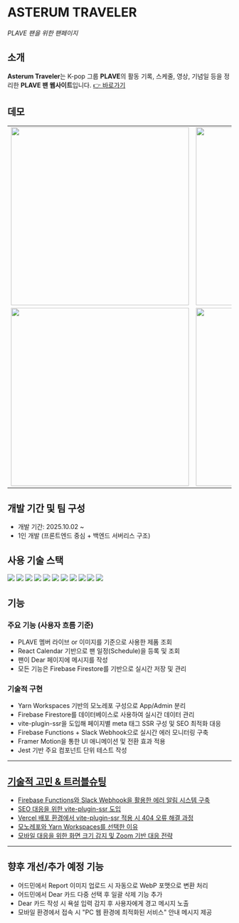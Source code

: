 # ASTERUM TRAVELER

_PLAVE 팬을 위한 팬페이지_

## 소개

**Asterum Traveler**는 K-pop 그룹 **PLAVE**의 활동 기록, 스케줄, 영상, 기념일 등을 정리한 **PLAVE 팬 웹사이트**입니다.
[👉 바로가기](https://www.asterumtraveler.kr/)


## 데모

<table>
  <tr>
    <td align="center">
      <img src="https://github.com/user-attachments/assets/63dfcd5a-3585-42b4-b8e5-ba62fd8f6fdf" width="400" />
    </td>
    <td align="center">
      <img src="https://github.com/user-attachments/assets/dde4efd7-6058-49a2-a018-7f25325b5d5f" width="400" />
    </td>
  </tr>
  <tr>
    <td align="center">
      <img src="https://github.com/user-attachments/assets/6321d865-7dde-4c3c-bf50-fcd3c391b364" width="400" />
    </td>
    <td align="center">
      <img src="https://github.com/user-attachments/assets/faa6dfc9-96d2-43f3-b435-d41ba880ed4d" width="400" />
    </td>
  </tr>
</table>

## 개발 기간 및 팀 구성

- 개발 기간: 2025.10.02 ~
- 1인 개발 (프론트엔드 중심 + 백엔드 서버리스 구조)

## 사용 기술 스택

<img src="https://img.shields.io/badge/yarn-2C8EBB?style=flat-square&logo=yarn&logoColor=white"/> <img src="https://img.shields.io/badge/Typescript-3178C6?style=flat-square&logo=Typescript&logoColor=white"/> <img src="https://img.shields.io/badge/React-61DAFB?style=flat-square&logo=React&logoColor=black"/> <img src="https://img.shields.io/badge/React Query-FF4154?style=flat-square&logo=reactquery&logoColor=white"/> <img src="https://img.shields.io/badge/Vite-646CFF?style=flat-square&logo=Vite&logoColor=white"/> <img src="https://img.shields.io/badge/Vercel-000000?style=flat-square&logo=Vercel&logoColor=white"/> <img src="https://img.shields.io/badge/Firebase-FFCA28?style=flat-square&logo=firebase&logoColor=black"/> <img src="https://img.shields.io/badge/styled components-DB7093?style=flat-square&logo=styled-components&logoColor=white"/> <img src="https://img.shields.io/badge/Jest-C21325?style=flat-square&logo=Jest&logoColor=white"/> <img src="https://img.shields.io/badge/Slack-4A154B?style=flat-square&logo=slack&logoColor=white"/> <img src="https://img.shields.io/badge/Figma-F24E1E?style=flat-square&logo=figma&logoColor=white"/>


## 기능

### 주요 기능 (사용자 흐름 기준)

- PLAVE 멤버 라이브 or 이미지를 기준으로 사용한 제품 조회 
- React Calendar 기반으로 팬 일정(Schedule)을 등록 및 조회
- 팬이 Dear 페이지에 메시지를 작성
- 모든 기능은 Firebase Firestore를 기반으로 실시간 저장 및 관리

### 기술적 구현

- Yarn Workspaces 기반의 모노레포 구성으로 App/Admin 분리
- Firebase Firestore를 데이터베이스로 사용하여 실시간 데이터 관리
- vite-plugin-ssr을 도입해 페이지별 meta 태그 SSR 구성 및 SEO 최적화 대응
- Firebase Functions + Slack Webhook으로 실시간 에러 모니터링 구축
- Framer Motion을 통한 UI 애니메이션 및 전환 효과 적용
- Jest 기반 주요 컴포넌트 단위 테스트 작성

---

## [기술적 고민 & 트러블슈팅](https://github.com/clappingmin/asterum_traveler/wiki)

- [Firebase Functions와 Slack Webhook을 활용한 에러 알림 시스템 구축](https://github.com/clappingmin/asterum_traveler/wiki/Firebase-Functions%EC%99%80-Slack-Webhook%EC%9D%84-%ED%99%9C%EC%9A%A9%ED%95%9C-%EC%97%90%EB%9F%AC-%EC%95%8C%EB%A6%BC-%EC%8B%9C%EC%8A%A4%ED%85%9C-%EA%B5%AC%EC%B6%95)
- [SEO 대응을 위한 vite-plugin-ssr 도입](https://github.com/clappingmin/asterum_traveler/wiki/SEO-%EB%8C%80%EC%9D%91%EC%9D%84-%EC%9C%84%ED%95%9C-vite%E2%80%90plugin%E2%80%90ssr-%EB%8F%84%EC%9E%85)
- [Vercel 배포 환경에서 vite-plugin-ssr 적용 시 404 오류 해결 과정](https://github.com/clappingmin/asterum_traveler/wiki/Vercel-%EB%B0%B0%ED%8F%AC-%ED%99%98%EA%B2%BD%EC%97%90%EC%84%9C-vite%E2%80%90plugin%E2%80%90ssr-%EC%A0%81%EC%9A%A9-%EC%8B%9C-404-%EC%98%A4%EB%A5%98-%ED%95%B4%EA%B2%B0-%EA%B3%BC%EC%A0%95)
- [모노레포와 Yarn Workspaces를 선택한 이유](https://github.com/clappingmin/asterum_traveler/wiki/%EB%AA%A8%EB%85%B8%EB%A0%88%ED%8F%AC%EC%99%80-Yarn-Workspaces%EB%A5%BC-%EC%84%A0%ED%83%9D%ED%95%9C-%EC%9D%B4%EC%9C%A0)
- [모바일 대응을 위한 화면 크기 감지 및 Zoom 기반 대응 전략](https://github.com/clappingmin/asterum_traveler/wiki/%EB%AA%A8%EB%B0%94%EC%9D%BC-%EB%8C%80%EC%9D%91%EC%9D%84-%EC%9C%84%ED%95%9C-%ED%99%94%EB%A9%B4-%ED%81%AC%EA%B8%B0-%EA%B0%90%EC%A7%80-%EB%B0%8F-Zoom-%EA%B8%B0%EB%B0%98-%EC%A0%84%EB%9E%B5)

---

## 향후 개선/추가 예정 기능

- 어드민에서 Report 이미지 업로드 시 자동으로 WebP 포맷으로 변환 처리
- 어드민에서 Dear 카드 다중 선택 후 일괄 삭제 기능 추가
- Dear 카드 작성 시 욕설 입력 감지 후 사용자에게 경고 메시지 노출
- 모바일 환경에서 접속 시 "PC 웹 환경에 최적화된 서비스" 안내 메시지 제공
